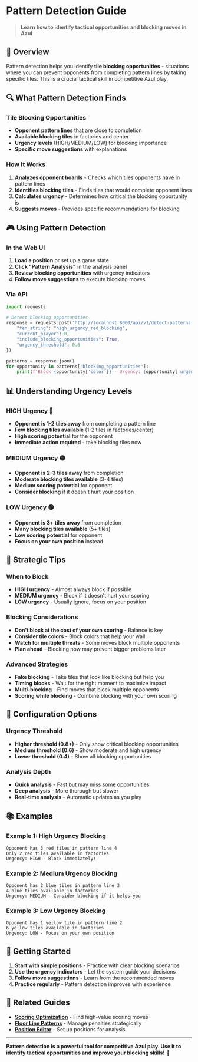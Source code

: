 # Pattern Detection Guide

> **Learn how to identify tactical opportunities and blocking moves in Azul**

## 🎯 **Overview**

Pattern detection helps you identify **tile blocking opportunities** - situations where you can prevent opponents from completing pattern lines by taking specific tiles. This is a crucial tactical skill in competitive Azul play.

## 🔍 **What Pattern Detection Finds**

### **Tile Blocking Opportunities**
- **Opponent pattern lines** that are close to completion
- **Available blocking tiles** in factories and center
- **Urgency levels** (HIGH/MEDIUM/LOW) for blocking importance
- **Specific move suggestions** with explanations

### **How It Works**
1. **Analyzes opponent boards** - Checks which tiles opponents have in pattern lines
2. **Identifies blocking tiles** - Finds tiles that would complete opponent lines
3. **Calculates urgency** - Determines how critical the blocking opportunity is
4. **Suggests moves** - Provides specific recommendations for blocking

## 🎮 **Using Pattern Detection**

### **In the Web UI**
1. **Load a position** or set up a game state
2. **Click "Pattern Analysis"** in the analysis panel
3. **Review blocking opportunities** with urgency indicators
4. **Follow move suggestions** to execute blocking moves

### **Via API**
```python
import requests

# Detect blocking opportunities
response = requests.post('http://localhost:8000/api/v1/detect-patterns', json={
    "fen_string": "high_urgency_red_blocking",
    "current_player": 0,
    "include_blocking_opportunities": True,
    "urgency_threshold": 0.6
})

patterns = response.json()
for opportunity in patterns['blocking_opportunities']:
    print(f"Block {opportunity['color']} - Urgency: {opportunity['urgency']}")
```

## 📊 **Understanding Urgency Levels**

### **HIGH Urgency** 🔴
- **Opponent is 1-2 tiles away** from completing a pattern line
- **Few blocking tiles available** (1-2 tiles in factories/center)
- **High scoring potential** for the opponent
- **Immediate action required** - take blocking tiles now

### **MEDIUM Urgency** 🟡
- **Opponent is 2-3 tiles away** from completion
- **Moderate blocking tiles available** (3-4 tiles)
- **Medium scoring potential** for opponent
- **Consider blocking** if it doesn't hurt your position

### **LOW Urgency** 🟢
- **Opponent is 3+ tiles away** from completion
- **Many blocking tiles available** (5+ tiles)
- **Low scoring potential** for opponent
- **Focus on your own position** instead

## 🎯 **Strategic Tips**

### **When to Block**
- **HIGH urgency** - Almost always block if possible
- **MEDIUM urgency** - Block if it doesn't hurt your scoring
- **LOW urgency** - Usually ignore, focus on your position

### **Blocking Considerations**
- **Don't block at the cost of your own scoring** - Balance is key
- **Consider tile colors** - Block colors that help your wall
- **Watch for multiple threats** - Some moves block multiple opponents
- **Plan ahead** - Blocking now may prevent bigger problems later

### **Advanced Strategies**
- **Fake blocking** - Take tiles that look like blocking but help you
- **Timing blocks** - Wait for the right moment to maximize impact
- **Multi-blocking** - Find moves that block multiple opponents
- **Scoring while blocking** - Combine blocking with your own scoring

## 🔧 **Configuration Options**

### **Urgency Threshold**
- **Higher threshold (0.8+)** - Only show critical blocking opportunities
- **Medium threshold (0.6)** - Show moderate and high urgency
- **Lower threshold (0.4)** - Show all blocking opportunities

### **Analysis Depth**
- **Quick analysis** - Fast but may miss some opportunities
- **Deep analysis** - More thorough but slower
- **Real-time analysis** - Automatic updates as you play

## 📚 **Examples**

### **Example 1: High Urgency Blocking**
```
Opponent has 3 red tiles in pattern line 4
Only 2 red tiles available in factories
Urgency: HIGH - Block immediately!
```

### **Example 2: Medium Urgency Blocking**
```
Opponent has 2 blue tiles in pattern line 3
4 blue tiles available in factories
Urgency: MEDIUM - Consider blocking if it helps you
```

### **Example 3: Low Urgency Blocking**
```
Opponent has 1 yellow tile in pattern line 2
6 yellow tiles available in factories
Urgency: LOW - Focus on your own position
```

## 🚀 **Getting Started**

1. **Start with simple positions** - Practice with clear blocking scenarios
2. **Use the urgency indicators** - Let the system guide your decisions
3. **Follow move suggestions** - Learn from the recommended moves
4. **Practice regularly** - Pattern detection improves with experience

## 📖 **Related Guides**

- **[Scoring Optimization](scoring-optimization.md)** - Find high-value scoring moves
- **[Floor Line Patterns](floor-line-patterns.md)** - Manage penalties strategically
- **[Position Editor](../competitive/position-editor.md)** - Set up positions for analysis

---

**Pattern detection is a powerful tool for competitive Azul play. Use it to identify tactical opportunities and improve your blocking skills!** 🎯 